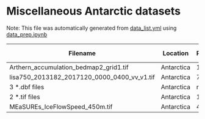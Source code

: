 # Miscellaneous Antarctic datasets

Note: This file was automatically generated from [data_list.yml](/data_list.yml) using [data_prep.ipynb](/data_prep.ipynb)

Filename|Location|Resolution|Literature Citation|Data Citation
---|---|---|---|---
Arthern_accumulation_bedmap2_grid1.tif|Antarctica|1000m|[Arthern2006Accumulation](https://doi.org/10.1029/2004JD005667)|
lisa750_2013182_2017120_0000_0400_vv_v1.tif|Antarctica|750m|[Fahnestock2019LISA](https://doi.org/10.1016/j.rse.2015.11.023)|[DOI](https://doi.org/10.7265/nxpc-e997)
3 *.dbf files|Antarctica|nan|[Mouginot2017MEASURES](https://doi.org/10.1126/science.1235798)|[DOI](https://doi.org/10.5067/AXE4121732AD)
2 *.tif files|Antarctica|100m|[Noh2018REMA](https://doi.org/10.1016/j.isprsjprs.2017.12.008)|[DOI](https://doi.org/10.7910/DVN/SAIK8B)
MEaSUREs_IceFlowSpeed_450m.tif|Antarctica|450m|[Rignot2011MEASURES](https://doi.org/10.1126/science.1208336)|[DOI](https://doi.org/10.5067/D7GK8F5J8M8R)
